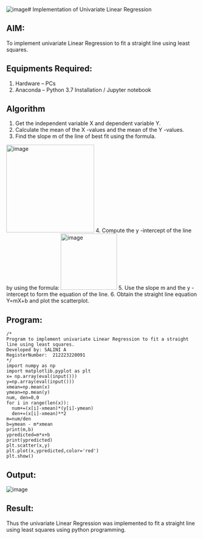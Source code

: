 ![image](https://github.com/user-attachments/assets/1fb97e55-2683-4110-9046-40f6d50aa964)# Implementation of Univariate Linear Regression
## AIM:
To implement univariate Linear Regression to fit a straight line using least squares.

## Equipments Required:
1. Hardware – PCs
2. Anaconda – Python 3.7 Installation / Jupyter notebook

## Algorithm
1. Get the independent variable X and dependent variable Y.
2. Calculate the mean of the X -values and the mean of the Y -values.
3. Find the slope m of the line of best fit using the formula. 
<img width="231" alt="image" src="https://user-images.githubusercontent.com/93026020/192078527-b3b5ee3e-992f-46c4-865b-3b7ce4ac54ad.png">
4. Compute the y -intercept of the line by using the formula:
<img width="148" alt="image" src="https://user-images.githubusercontent.com/93026020/192078545-79d70b90-7e9d-4b85-9f8b-9d7548a4c5a4.png">
5. Use the slope m and the y -intercept to form the equation of the line.
6. Obtain the straight line equation Y=mX+b and plot the scatterplot.

## Program:
```
/*
Program to implement univariate Linear Regression to fit a straight line using least squares.
Developed by: SALINI A
RegisterNumber:  212223220091
*/
import numpy as np
import matplotlib.pyplot as plt
x= np.array(eval(input()))
y=np.array(eval(input()))
xmean=np.mean(x)
ymean=np.mean(y)
num, den=0,0
for i in range(len(x)):
  num+=(x[i]-xmean)*(y[i]-ymean)
  den+=(x[i]-xmean)**2
m=num/den
b=ymean - m*xmean
print(m,b)
ypredicted=m*x+b
print(ypredicted)
plt.scatter(x,y)
plt.plot(x,ypredicted,color='red') 
plt.show()

```

## Output:
![image](https://github.com/user-attachments/assets/6100eb15-ead9-455f-bb65-dd87c653c0ef)



## Result:
Thus the univariate Linear Regression was implemented to fit a straight line using least squares using python programming.
